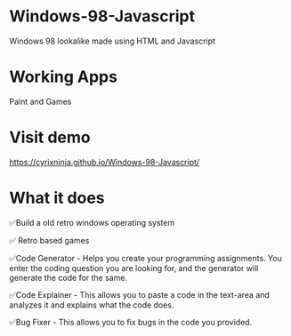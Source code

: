 # Windows-98-Javascript
Windows 98 lookalike made using HTML and Javascript
# Working Apps
Paint and Games
# Visit demo
https://cyrixninja.github.io/Windows-98-Javascript/

# What it does
✅Build a old retro windows operating system

✅ Retro based games

✅Code Generator - Helps you create your programming assignments. You enter the coding question you are looking for, and the generator will generate the code for the same.

✅Code Explainer - This allows you to paste a code in the text-area and analyzes it and explains what the code does.

✅Bug Fixer - This allows you to fix bugs in the code you provided.
